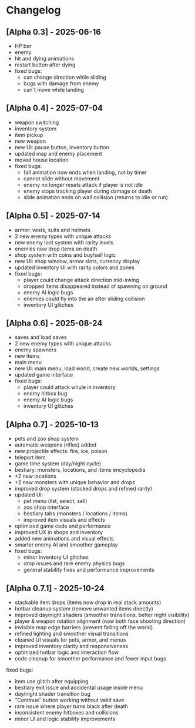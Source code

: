 # Changelog

## [Alpha 0.3] - 2025-06-16

- HP bar
- enemy
- hit and dying animations
- restart button after dying
- fixed bugs:
  - can change direction while sliding
  - bugs with damage from enemy
  - can't move while landing

## [Alpha 0.4] - 2025-07-04

- weapon switching
- inventory system
- item pickup
- new weapon
- new UI: pause button, inventory button
- updated map and enemy placement
- moved house location
- fixed bugs:
  - fall animation now ends when landing, not by timer
  - cannot slide without movement
  - enemy no longer resets attack if player is not idle
  - enemy stops tracking player during damage or death
  - slide animation ends on wall collision (returns to idle or run)

## [Alpha 0.5] - 2025-07-14

- armor: vests, suits and helmets
- 2 new enemy types with unique attacks
- new enemy loot system with rarity levels
- enemies now drop items on death
- shop system with coins and buy/sell logic
- new UI: shop window, armor slots, currency display
- updated inventory UI with rarity colors and zones
- fixed bugs:
   - player could change attack direction mid-swing
   - dropped items disappeared instead of spawning on ground
   - enemy AI logic bugs
   - enemies could fly into the air after sliding collision
   - inventory UI glitches

## [Alpha 0.6] - 2025-08-24

- saves and load saves
- 2 new enemy types with unique attacks
- enemy spawners
- new items
- main menu
- new UI: main menu, load world, create new worlds, settings
- updated game interface
- fixed bugs:
   - player could attack whule in inventory
   - enemy hitbox bug
   - enemy AI logic bugs
   - inventory UI glitches

## [Alpha 0.7] - 2025-10-13

- pets and zoo shop system
- automatic weapons (rifles) added
- new projectile effects: fire, ice, poison
- teleport item
- game time system (day/night cycle)
- bestiary: monsters, locations, and items encyclopedia
- +2 new locations
- +2 new monsters with unique behavior and drops
- improved drop system (stacked drops and refined rarity)
- updated UI:
  - pet menu (list, select, sell)
  - zoo shop interface
  - bestiary tabs (monsters / locations / items)
  - improved item visuals and effects
- optimized game code and performance
- improved UX in shops and inventory
- added new animations and visual effects
- smarter enemy AI and smoother gameplay
- fixed bugs:
  - minor inventory UI glitches
  - drop issues and rare enemy physics bugs
  - general stability fixes and performance improvements

## [Alpha 0.7.1] - 2025-10-24

- stackable item drops (items now drop in real stack amounts)
- hotbar cleanup system (remove unwanted items directly)
- improved day/night shaders (smoother transitions, better night visibility)
- player & weapon rotation alignment (now both face shooting direction)
- invisible map edge barriers (prevent falling off the world)
- refined lighting and smoother visual transitions
- cleaned UI visuals for pets, armor, and menus
- improved inventory clarity and responsiveness
- optimized hotbar logic and interaction flow
- code cleanup for smoother performance and fewer input bugs

fixed bugs:
  - item use glitch after equipping
  - bestiary exit issue and accidental usage inside menu
  - day/night shader transition bug
  - “Continue” button working without valid save
  - rare issue where player turns black after death
  - inconsistent enemy hitboxes and collisions
  - minor UI and logic stability improvements
